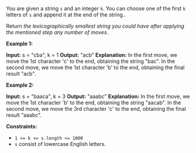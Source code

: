 
You are given a string  `s`  and an integer  `k`. You can choose one of the first  `k`  letters of  `s`  and append it at the end of the string..

Return  _the lexicographically smallest string you could have after applying the mentioned step any number of moves_.

**Example 1:**

**Input:** s = "cba", k = 1
**Output:** "acb"
**Explanation:**
In the first move, we move the 1st character 'c' to the end, obtaining the string "bac".
In the second move, we move the 1st character 'b' to the end, obtaining the final result "acb".

**Example 2:**

**Input:** s = "baaca", k = 3
**Output:** "aaabc"
**Explanation:**
In the first move, we move the 1st character 'b' to the end, obtaining the string "aacab".
In the second move, we move the 3rd character 'c' to the end, obtaining the final result "aaabc".

**Constraints:**

-   `1 <= k <= s.length <= 1000`
-   `s`  consist of lowercase English letters.